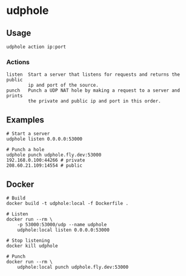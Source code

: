 # udphole

## Usage

    udphole action ip:port

### Actions

    listen  Start a server that listens for requests and returns the public
            ip and port of the source.
    punch   Punch a UDP NAT hole by making a request to a server and prints
            the private and public ip and port in this order.

## Examples

    # Start a server
    udphole listen 0.0.0.0:53000

    # Punch a hole
    udphole punch udphole.fly.dev:53000
    192.168.0.100:44266 # private
    208.60.21.109:14554 # public

## Docker

    # Build
    docker build -t udphole:local -f Dockerfile .

    # Listen
    docker run --rm \
        -p 53000:53000/udp --name udphole
        udphole:local listen 0.0.0.0:53000

    # Stop listening
    docker kill udphole

    # Punch
    docker run --rm \
        udphole:local punch udphole.fly.dev:53000
